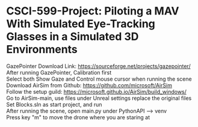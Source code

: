 # CSCI-599-Project: Piloting a MAV With Simulated Eye-Tracking Glasses in a Simulated 3D Environments  
GazePointer Download Link: https://sourceforge.net/projects/gazepointer/  
After running GazePointer, Calibration first  
Select both Show Gaze and Control mouse cursor when running the scene    
Download AirSim from Github: https://github.com/microsoft/AirSim  
Follow the setup guild: https://microsoft.github.io/AirSim/build_windows/  
Go to AirSim-main, use files under Unreal settings replace the original files  
Set Blocks.sln as start project, and run  
After running the scene, open main.py under PythonAPI --> venv  
Press key "m" to move the drone where you are staring at





